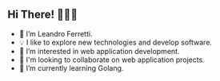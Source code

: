 ## Hi There! 👋👋👋

- 🧑 I’m Leandro Ferretti.
- 💡 I like to explore new technologies and develop software.
- 👀 I’m interested in web application development.
- 💞️ I'm looking to collaborate on web application projects.
- 🌱 I’m currently learning Golang.
